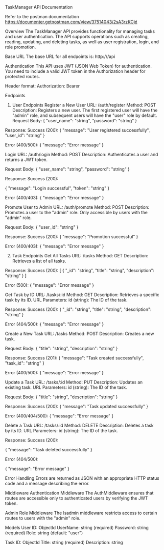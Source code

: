 TaskManager API Documentation

Refer to the postman documentation
https://documenter.getpostman.com/view/37514043/2sA3rzKCjd

Overview
The TaskManager API provides functionality for managing tasks and user authentication. The API supports operations such as creating, reading, updating, and deleting tasks, as well as user registration, login, and role promotion.

Base URL
The base URL for all endpoints is:
http://<your-domain>/api

Authentication
This API uses JWT (JSON Web Token) for authentication. You need to include a valid JWT token in the Authorization header for protected routes.

Header format:
Authorization: Bearer <token>


Endpoints
1. User Endpoints
Register a New User
URL: /auth/register
Method: POST
Description: Registers a new user. The first registered user will have the "admin" role, and subsequent users will have the "user" role by default.
Request Body:
{
    "user_name": "string",
    "password": "string"
}


Response:
Success (200):
{
    "message": "User registered successfully",
    "user_id": "string"
}


Error (400/500):
{
    "message": "Error message"
}

Login
URL: /auth/login
Method: POST
Description: Authenticates a user and returns a JWT token.

Request Body:
{
    "user_name": "string",
    "password": "string"
}

Response:
Success (200):

{
    "message": "Login successful",
    "token": "string"
}

Error (400/403):
{
    "message": "Error message"
}

Promote User to Admin
URL: /auth/promote
Method: POST
Description: Promotes a user to the "admin" role. Only accessible by users with the "admin" role.

Request Body:
{
    "user_id": "string"
}

Response:
Success (200):
{
    "message": "Promotion successful"
}

Error (400/403):
{
    "message": "Error message"
}

2. Task Endpoints
Get All Tasks
URL: /tasks
Method: GET
Description: Retrieves a list of all tasks.

Response:
Success (200):
[
    {
        "_id": "string",
        "title": "string",
        "description": "string"
    }
]

Error (500):
{
    "message": "Error message"
}

Get Task by ID
URL: /tasks/:id
Method: GET
Description: Retrieves a specific task by its ID.
URL Parameters:
id (string): The ID of the task.

Response:
Success (200):
{
    "_id": "string",
    "title": "string",
    "description": "string"
}

Error (404/500):
{
    "message": "Error message"
}

Create a New Task
URL: /tasks
Method: POST
Description: Creates a new task.

Request Body:
{
    "title": "string",
    "description": "string"
}

Response:
Success (201):
{
    "message": "Task created successfully",
    "task_id": "string"
}

Error (400/500):
{
    "message": "Error message"
}


Update a Task
URL: /tasks/:id
Method: PUT
Description: Updates an existing task.
URL Parameters:
id (string): The ID of the task.

Request Body:
{
    "title": "string",
    "description": "string"
}

Response:
Success (200):
{
    "message": "Task updated successfully"
}

Error (400/404/500):
{
    "message": "Error message"
}


Delete a Task
URL: /tasks/:id
Method: DELETE
Description: Deletes a task by its ID.
URL Parameters:
id (string): The ID of the task.

Response:
Success (200):

{
    "message": "Task deleted successfully"
}

Error (404/500):

{
    "message": "Error message"
}

Error Handling
Errors are returned as JSON with an appropriate HTTP status code and a message describing the error.

Middleware
Authentication Middleware
The AuthMiddleware ensures that routes are accessible only to authenticated users by verifying the JWT token.

Admin Role Middleware
The Isadmin middleware restricts access to certain routes to users with the "admin" role.

Models
User
ID: ObjectId
UserName: string (required)
Password: string (required)
Role: string (default: "user")

Task
ID: ObjectId
Title: string (required)
Description: string